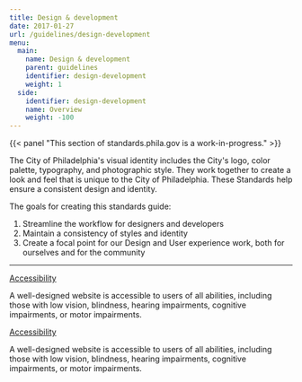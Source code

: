```yaml
---
title: Design & development
date: 2017-01-27
url: /guidelines/design-development
menu:
  main:
    name: Design & development
    parent: guidelines
    identifier: design-development
    weight: 1
  side:
    identifier: design-development
    name: Overview
    weight: -100
---
```


{{< panel "This section of standards.phila.gov is a work-in-progress." >}}

The City of Philadelphia's visual identity includes the City's logo, color palette, typography, and photographic style. They work together to create a look and feel that is unique to the City of Philadelphia. These Standards help ensure a consistent design and identity.

The goals for creating this standards guide:

1. Streamline the workflow for designers and developers
2. Maintain a consistency of styles and identity
3. Create a focal point for our Design and User experience work, both for ourselves and for the community

___


<div class="accordion" data-accordion data-multi-expand="true" data-allow-all-closed="true">
  <div class="accordion-item" data-accordion-item>
    <a href="#" class="accordion-title">Accessibility</a>
    <div class="accordion-content" data-tab-content>
      <p>A well-designed website is accessible to users of all abilities, including those with low vision, blindness, hearing impairments, cognitive impairments, or motor impairments.</p>
    </div>
  </div>
  <div class="accordion-item" data-accordion-item>
    <a href="#" class="accordion-title">Accessibility</a>
    <div class="accordion-content" data-tab-content>
      <p>A well-designed website is accessible to users of all abilities, including those with low vision, blindness, hearing impairments, cognitive impairments, or motor impairments.</p>
    </div>
  </div>
</div>

